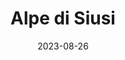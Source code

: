 ---
title: "Alpe di Siusi"
excerpt: "That was a little bit dizzy."
date: 2023-08-26
header:
  overlay_image: voyage/dolomites/siusi-3v1.jpg
---